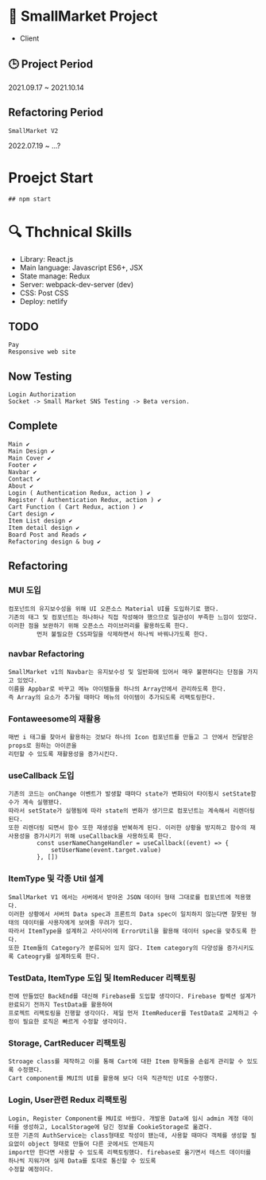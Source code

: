 # 📖 SmallMarket Project

-   Client

## :clock3: Project Period

2021.09.17 ~ 2021.10.14

## Refactoring Period

`SmallMarket V2`

2022.07.19 ~ ...?

# Proejct Start

```
## npm start
```

# :mag: Thchnical Skills

-   Library: React.js
-   Main language: Javascript ES6+, JSX
-   State manage: Redux
-   Server: webpack-dev-server (dev)
-   CSS: Post CSS
-   Deploy: netlify

## TODO

```
Pay
Responsive web site
```

## Now Testing

```
Login Authorization
Socket -> Small Market SNS Testing -> Beta version.
```

## Complete

```
Main ✔
Main Design ✔
Main Cover ✔
Footer ✔
Navbar ✔
Contact ✔
About ✔
Login ( Authentication Redux, action ) ✔
Register ( Authentication Redux, action ) ✔
Cart Function ( Cart Redux, action ) ✔
Cart design ✔
Item List design ✔
Item detail design ✔
Board Post and Reads ✔
Refactoring design & bug ✔
```

## Refactoring

### MUI 도입

```
컴포넌트의 유지보수성을 위해 UI 오픈소스 Material UI를 도입하기로 했다.
기존의 태그 및 컴포넌트는 하나하나 직접 작성해야 했으므로 일관성이 부족한 느낌이 있었다.
이러한 점을 보완하기 위해 오픈소스 라이브러리를 활용하도록 한다.
        먼저 불필요한 CSS파일을 삭제하면서 하나씩 바꿔나가도록 한다.
```

### navbar Refactoring

```
SmallMarket v1의 Navbar는 유지보수성 및 일반화에 있어서 매우 불편하다는 단점을 가지고 있었다.
이름을 Appbar로 바꾸고 메뉴 아이템들을 하나의 Array안에서 관리하도록 한다.
즉 Array의 요소가 추가될 때마다 메뉴의 아이템이 추가되도록 리팩토링한다.
```

### Fontaweesome의 재활용

```
매번 i 태그를 찾아서 활용하는 것보다 하나의 Icon 컴포넌트를 만들고 그 안에서 전달받은 props로 원하는 아이콘을
리턴할 수 있도록 재활용성을 증가시킨다.
```

### useCallback 도입

```
기존의 코드는 onChange 이벤트가 발생할 때마다 state가 변화되어 타이핑시 setState함수가 계속 실행됐다.
따라서 setState가 실행됨에 따라 state의 변화가 생기므로 컴포넌트는 계속해서 리렌더링 된다.
또한 리렌더링 되면서 함수 또한 재생성을 반복하게 된다. 이러한 상황을 방지하고 함수의 재사용성을 증가시키기 위해 useCallback을 사용하도록 한다.
    	const userNameChangeHandler = useCallback((event) => {
            setUserName(event.target.value)
        }, [])
```

### ItemType 및 각종 Util 설계

```
SmallMarket V1 에서는 서버에서 받아온 JSON 데이터 형태 그대로를 컴포넌트에 적용했다.
이러한 상황에서 서버의 Data spec과 프론트의 Data spec이 일치하지 않는다면 잘못된 형태의 데이터를 사용자에게 보여줄 우려가 있다.
따라서 ItemType을 설계하고 사이사이에 ErrorUtil을 활용해 데이터 spec을 맞추도록 한다.
또한 Item들의 Category가 분류되어 있지 않다. Item category의 다양성을 증가시키도록 Cateogry를 설계하도록 한다.
```

### TestData, ItemType 도입 및 ItemReducer 리팩토링

```
전에 만들었던 BackEnd를 대신해 Firebase를 도입할 생각이다. Firebase 컬렉션 설계가 완료되기 전까지 TestData를 활용하여
프로젝트 리팩토링을 진행할 생각이다. 제일 먼저 ItemReducer를 TestData로 교체하고 수정이 필요한 로직은 빠르게 수정할 생각이다.
```

### Storage, CartReducer 리팩토링

```
Stroage class를 제작하고 이를 통해 Cart에 대한 Item 항목들을 손쉽게 관리할 수 있도록 수정했다.
Cart component를 MUI의 UI를 활용해 보다 더욱 직관적인 UI로 수정했다.
```

### Login, User관련 Redux 리팩토링

```
Login, Register Component를 MUI로 바꿨다. 개발용 Data에 임시 admin 계정 데이터를 생성하고, LocalStorage에 담긴 정보를 CookieStorage로 옮겼다.
또한 기존의 AuthService는 class형태로 작성이 됐는데, 사용할 때마다 객체를 생성할 필요없이 object 형태로 만들어 다른 곳에서도 언제든지
import만 한다면 사용할 수 있도록 리팩토링했다. firebase로 옮기면서 테스트 데이터를 하나씩 지워가며 실제 Data를 토대로 통신할 수 있도록
수정할 예정이다.
```
